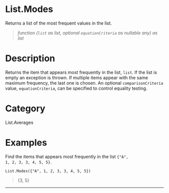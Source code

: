 ﻿# List.Modes
Returns a list of the most frequent values in the list.
> _function (<code>list</code> as list, optional <code>equationCriteria</code> as nullable any) as list_
# Description 
Returns the item that appears most frequently in the list, <code>list</code>. If the list is empty an exception is thrown. If multiple items appear with the same maximum frequency, the last one is chosen. 
    An optional <code>comparisonCriteria</code> value, <code>equationCriteria</code>, can be specified to control equality testing. 

# Category 
List.Averages
# Examples 
Find the items that appears most frequently in the list <code>{"A", 1, 2, 3, 3, 4, 5, 5}</code>.
```
List.Modes({"A", 1, 2, 3, 3, 4, 5, 5})
```
> {3, 5}
***
